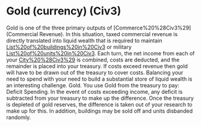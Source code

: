 # Gold (currency) (Civ3)

 Gold is one of the three primary outputs of [Commerce%20%28Civ3%29](Commercial Revenue). In this situation, taxed commercial revenue is directly translated into liquid wealth that is required to maintain [List%20of%20buildings%20in%20Civ3](buildings) or military [List%20of%20units%20in%20Civ3](units).
Each turn, the net income from each of your [City%20%28Civ3%29](cities) is combined, costs are deducted, and the remainder is placed into your treasury. If costs exceed revenue then gold will have to be drawn out of the treasury to cover costs. Balancing your need to spend with your need to build a substantial store of liquid wealth is an interesting challenge.
Gold.
You use Gold from the treasury to pay:
Deficit Spending.
In the event of costs exceeding income, any deficit is subtracted from your treasury to make up the difference. Once the treasury is depleted of gold reserves, the difference is taken out of your research to make up for this. In addition, buildings may be sold off and units disbanded randomly.